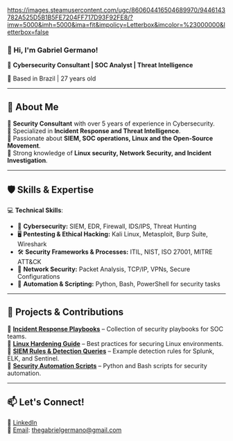 https://images.steamusercontent.com/ugc/860604416504689970/9446143782A525D5B1B5FE7204FF717D93F92FE8/?imw=5000&imh=5000&ima=fit&impolicy=Letterbox&imcolor=%23000000&letterbox=false
### 👋 Hi, I'm Gabriel Germano!  

💼 **Cybersecurity Consultant | SOC Analyst | Threat Intelligence**  

📍 Based in Brazil | 27 years old  

---

## 🚀 **About Me**  
🔹 **Security Consultant** with over 5 years of experience in Cybersecurity.  
🔹 Specialized in **Incident Response and Threat Intelligence**.  
🔹 Passionate about **SIEM, SOC operations, Linux and the Open-Source Movement**.  
🔹 Strong knowledge of **Linux security, Network Security, and Incident Investigation**.  

---

## 🛡️ **Skills & Expertise**  
💻 **Technical Skills**:  
- 🔐 **Cybersecurity:** SIEM, EDR, Firewall, IDS/IPS, Threat Hunting  
- 🖥 **Pentesting & Ethical Hacking:** Kali Linux, Metasploit, Burp Suite, Wireshark  
- 🛠 **Security Frameworks & Processes:** ITIL, NIST, ISO 27001, MITRE ATT&CK  
- 📡 **Network Security:** Packet Analysis, TCP/IP, VPNs, Secure Configurations  
- 🔄 **Automation & Scripting:** Python, Bash, PowerShell for security tasks  

---

## 📂 **Projects & Contributions**  
📌 **[Incident Response Playbooks](#)** – Collection of security playbooks for SOC teams.  
📌 **[Linux Hardening Guide](#)** – Best practices for securing Linux environments.  
📌 **[SIEM Rules & Detection Queries](#)** – Example detection rules for Splunk, ELK, and Sentinel.  
📌 **[Security Automation Scripts](#)** – Python and Bash scripts for security automation.  

---

## 📫 **Let's Connect!**  
🔗 [LinkedIn](https://www.linkedin.com/in/germanogabriel)  
📧 [Email](mailto:thegabrielgermano@gmail.com): thegabrielgermano@gmail.com

<!--
**CyberB3divere/CyberB3divere** is a ✨ _special_ ✨ repository because its `README.md` (this file) appears on your GitHub profile.

Here are some ideas to get you started:

- 🔭 I’m currently working on ...
- 🌱 I’m currently learning ...
- 👯 I’m looking to collaborate on ...
- 🤔 I’m looking for help with ...
- 💬 Ask me about ...
- 📫 How to reach me: ...
- 😄 Pronouns: ...
- ⚡ Fun fact: ...
-->
